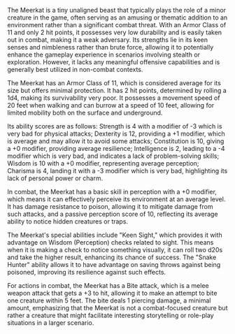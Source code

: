 The Meerkat is a tiny unaligned beast that typically plays the role of a minor creature in the game, often serving as an amusing or thematic addition to an environment rather than a significant combat threat. With an Armor Class of 11 and only 2 hit points, it possesses very low durability and is easily taken out in combat, making it a weak adversary. Its strengths lie in its keen senses and nimbleness rather than brute force, allowing it to potentially enhance the gameplay experience in scenarios involving stealth or exploration. However, it lacks any meaningful offensive capabilities and is generally best utilized in non-combat contexts.

The Meerkat has an Armor Class of 11, which is considered average for its size but offers minimal protection. It has 2 hit points, determined by rolling a 1d4, making its survivability very poor. It possesses a movement speed of 20 feet when walking and can burrow at a speed of 10 feet, allowing for limited mobility both on the surface and underground.

Its ability scores are as follows: Strength is 4 with a modifier of -3 which is very bad for physical attacks; Dexterity is 12, providing a +1 modifier, which is average and may allow it to avoid some attacks; Constitution is 10, giving a +0 modifier, providing average resilience; Intelligence is 2, leading to a -4 modifier which is very bad, and indicates a lack of problem-solving skills; Wisdom is 10 with a +0 modifier, representing average perception; Charisma is 4, landing it with a -3 modifier which is very bad, highlighting its lack of personal power or charm. 

In combat, the Meerkat has a basic skill in perception with a +0 modifier, which means it can effectively perceive its environment at an average level. It has damage resistance to poison, allowing it to mitigate damage from such attacks, and a passive perception score of 10, reflecting its average ability to notice hidden creatures or traps. 

The Meerkat's special abilities include "Keen Sight," which provides it with advantage on Wisdom (Perception) checks related to sight. This means when it is making a check to notice something visually, it can roll two d20s and take the higher result, enhancing its chance of success. The "Snake Hunter" ability allows it to have advantage on saving throws against being poisoned, improving its resilience against such effects.

For actions in combat, the Meerkat has a Bite attack, which is a melee weapon attack that gets a +3 to hit, allowing it to make an attempt to bite one creature within 5 feet. The bite deals 1 piercing damage, a minimal amount, emphasizing that the Meerkat is not a combat-focused creature but rather a creature that might facilitate interesting storytelling or role-play situations in a larger scenario.